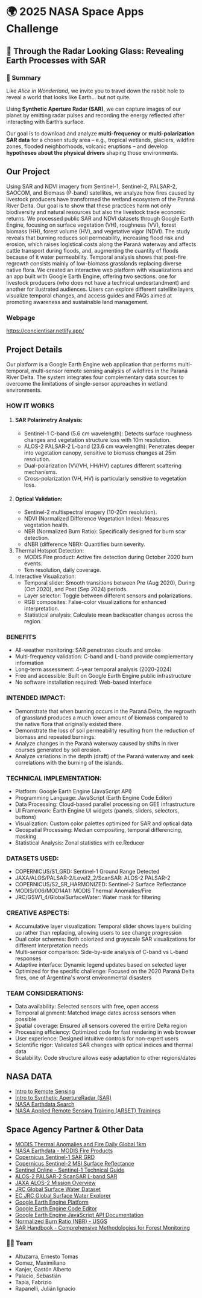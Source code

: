 # 🌍 2025 NASA Space Apps Challenge  

## 🔬 Through the Radar Looking Glass: Revealing Earth Processes with SAR  

### 📖 Summary  
Like *Alice in Wonderland*, we invite you to travel down the rabbit hole to reveal a world that looks like Earth… but not quite.  

Using **Synthetic Aperture Radar (SAR)**, we can capture images of our planet by emitting radar pulses and recording the energy reflected after interacting with Earth’s surface.  

Our goal is to download and analyze **multi-frequency** or **multi-polarization SAR data** for a chosen study area – e.g., tropical wetlands, glaciers, wildfire zones, flooded neighborhoods, volcanic eruptions – and develop **hypotheses about the physical drivers** shaping those environments.  

## Our Project
Using SAR and NDVI imagery from Sentinel-1, Sentinel-2, PALSAR-2, SAOCOM, and Biomass (P-band) satellites, we analyze how fires caused by livestock producers have transformed the wetland ecosystem of the Paraná River Delta. Our goal is to show that these practices harm not only biodiversity and natural resources but also the livestock trade economic returns. We processed public SAR and NDVI datasets through Google Earth Engine, focusing on surface vegetation (VH), roughness (VV), forest biomass (HH), forest volume (HV), and vegetative vigor (NDVI). The study reveals that burning reduces soil permeability, increasing flood risk and erosion, which raises logistical costs along the Paraná waterway and affects cattle transport during floods, and, augmenting the cuantity of floods because of it water permeability. Temporal analysis shows that post-fire regrowth consists mainly of low-biomass grasslands replacing diverse native flora. We created an interactive web platform with visualizations and an app built with Google Earth Engine, offering two sections: one for livestock producers (who does not have a technical undesrtandment) and another for ilustrated audiences. Users can explore different satellite layers, visualize temporal changes, and access guides and FAQs aimed at promoting awareness and sustainable land management.

### Webpage
https://concientisar.netlify.app/

## Project Details
Our platform is a Google Earth Engine web application that performs multi-temporal, multi-sensor remote sensing analysis of wildfires in the Paraná River Delta. The system integrates four complementary data sources to overcome the limitations of single-sensor approaches in wetland environments.

### HOW IT WORKS
1. #### SAR Polarimetry Analysis:
   - Sentinel-1 C-band (5.6 cm wavelength): Detects surface roughness changes and vegetation structure loss with 10m resolution.
   - ALOS-2 PALSAR-2 L-band (23.6 cm wavelength): Penetrates deeper into vegetation canopy, sensitive to biomass changes at 25m resolution.
   - Dual-polarization (VV/VH, HH/HV) captures different scattering mechanisms.
   - Cross-polarization (VH, HV) is particularly sensitive to vegetation loss.
2. #### Optical Validation:
   - Sentinel-2 multispectral imagery (10-20m resolution).
   - NDVI (Normalized Difference Vegetation Index): Measures vegetation health.
   - NBR (Normalized Burn Ratio): Specifically designed for burn scar detection.
   - dNBR (difference NBR): Quantifies burn severity.
3. Thermal Hotspot Detection:
   - MODIS Fire product: Active fire detection during October 2020 burn events.
   - 1km resolution, daily coverage.
4. Interactive Visualization:
   - Temporal slider: Smooth transitions between Pre (Aug 2020), During (Oct 2020), and Post (Sep 2024) periods.
   - Layer selector: Toggle between different sensors and polarizations.
   - RGB composites: False-color visualizations for enhanced interpretation.
   - Statistical analysis: Calculate mean backscatter changes across the region.

### BENEFITS
- All-weather monitoring: SAR penetrates clouds and smoke
- Multi-frequency validation: C-band and L-band provide complementary information
- Long-term assessment: 4-year temporal analysis (2020-2024)
- Free and accessible: Built on Google Earth Engine public infrastructure
- No software installation required: Web-based interface

### INTENDED IMPACT:
- Demonstrate that when burning occurs in the Paraná Delta, the regrowth of grassland produces a much lower amount of biomass compared to the native flora that originally existed there.
- Demonstrate the loss of soil permeability resulting from the reduction of biomass and repeated burnings.
- Analyze changes in the Paraná waterway caused by shifts in river courses generated by soil erosion.
- Analyze variations in the depth (draft) of the Paraná waterway and seek correlations with the burning of the islands.

### TECHNICAL IMPLEMENTATION:
- Platform: Google Earth Engine (JavaScript API)
- Programming Language: JavaScript (Earth Engine Code Editor)
- Data Processing: Cloud-based parallel processing on GEE infrastructure
- UI Framework: Earth Engine UI widgets (panels, sliders, selectors, buttons)
- Visualization: Custom color palettes optimized for SAR and optical data
- Geospatial Processing: Median compositing, temporal differencing, masking
- Statistical Analysis: Zonal statistics with ee.Reducer

### DATASETS USED:
- COPERNICUS/S1_GRD: Sentinel-1 Ground Range Detected
- JAXA/ALOS/PALSAR-2/Level2_2/ScanSAR: ALOS-2 PALSAR-2
- COPERNICUS/S2_SR_HARMONIZED: Sentinel-2 Surface Reflectance
- MODIS/006/MOD14A1: MODIS Thermal Anomalies/Fire
- JRC/GSW1_4/GlobalSurfaceWater: Water mask for filtering

### CREATIVE ASPECTS:
- Accumulative layer visualization: Temporal slider shows layers building up rather than replacing, allowing users to see change progression
- Dual color schemes: Both colorized and grayscale SAR visualizations for different interpretation needs
- Multi-sensor comparison: Side-by-side analysis of C-band vs L-band responses
- Adaptive interface: Dynamic legend updates based on selected layer
- Optimized for the specific challenge: Focused on the 2020 Paraná Delta fires, one of Argentina's worst environmental disasters

### TEAM CONSIDERATIONS:
- Data availability: Selected sensors with free, open access
- Temporal alignment: Matched image dates across sensors when possible
- Spatial coverage: Ensured all sensors covered the entire Delta region
- Processing efficiency: Optimized code for fast rendering in web browser
- User experience: Designed intuitive controls for non-expert users
- Scientific rigor: Validated SAR changes with optical indices and thermal data
- Scalability: Code structure allows easy adaptation to other regions/dates

## NASA DATA
- [Intro to Remote Sensing](https://www.earthdata.nasa.gov/learn/earth-observation-data-basics/remote-sensing)
- [Intro to Synthetic ApertureRadar (SAR)](https://www.earthdata.nasa.gov/learn/earth-observation-data-basics/sar)
- [NASA Earthdata Search](https://search.earthdata.nasa.gov/search)
- [NASA Applied Remote Sensing Training (ARSET) Trainings](https://appliedsciences.nasa.gov/get-involved/training)

## Space Agency Partner & Other Data
- [MODIS Thermal Anomalies and Fire Daily Global 1km](https://lpdaac.usgs.gov/products/mod14a1v006/)
- [NASA Earthdata - MODIS Fire Products](https://earthdata.nasa.gov/earth-observation-data/near-real-time/firms/active-fire-data)
- [Copernicus Sentinel-1 SAR GRD](https://developers.google.com/earth-engine/datasets/catalog/COPERNICUS_S1_GRD)
- [Copernicus Sentinel-2 MSI Surface Reflectance](https://developers.google.com/earth-engine/datasets/catalog/COPERNICUS_S2_SR_HARMONIZED)
- [Sentinel Online - Sentinel-1 Technical Guide](https://sentinels.copernicus.eu/web/sentinel/technical-guides/sentinel-1-sar)
- [ALOS-2 PALSAR-2 ScanSAR L-band SAR](https://developers.google.com/earth-engine/datasets/catalog/JAXA_ALOS_PALSAR-2_Level2_2_ScanSAR)
- [JAXA ALOS-2 Mission Overview](https://www.eorc.jaxa.jp/ALOS-2/en/about/overview.htm)
- [JRC Global Surface Water Dataset](https://developers.google.com/earth-engine/datasets/catalog/JRC_GSW1_4_GlobalSurfaceWater)
- [EC JRC Global Surface Water Explorer](https://global-surface-water.appspot.com/)
- [Google Earth Engine Platform](https://earthengine.google.com/)
- [Google Earth Engine Code Editor](https://code.earthengine.google.com/)
- [Google Earth Engine JavaScript API Documentation](https://developers.google.com/earth-engine/guides/getstarted)
- [Normalized Burn Ratio (NBR) - USGS](https://www.usgs.gov/landsat-missions/landsat-normalized-burn-ratio)
- [SAR Handbook - Comprehensive Methodologies for Forest Monitoring](https://servirglobal.net/Global/Articles/Article/2674/sar-handbook-comprehensive-methodologies-for-forest-monitoring-and-biomass-estimation)


### 👩‍🔬 Team
- Altuzarra, Ernesto Tomas
- Gomez, Maximiliano
- Kanjer, Gastón Alberto
- Palacio, Sebastián
- Tapia, Fabrizio
- Rapanelli, Julián Ignacio
